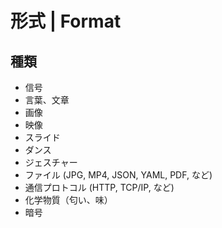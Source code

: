 # 形式 | Format

## 種類

- 信号
- 言葉、文章
- 画像
- 映像
- スライド
- ダンス
- ジェスチャー
- ファイル (JPG, MP4, JSON, YAML, PDF, など)
- 通信プロトコル (HTTP, TCP/IP, など)
- 化学物質（匂い、味）
- 暗号
